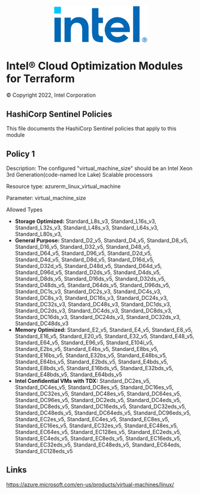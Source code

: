 <p align="center">
  <img src="./images/logo-classicblue-800px.png" alt="Intel Logo" width="250"/>
</p>

# Intel® Cloud Optimization Modules for Terraform  

© Copyright 2022, Intel Corporation

## HashiCorp Sentinel Policies

This file documents the HashiCorp Sentinel policies that apply to this module

## Policy 1

Description: The configured "virtual_machine_size" should be an Intel Xeon 3rd Generation(code-named Ice Lake) Scalable processors

Resource type: azurerm_linux_virtual_machine

Parameter: virtual_machine_size

Allowed Types

- **Storage Optimized:** Standard_L8s_v3, Standard_L16s_v3, Standard_L32s_v3, Standard_L48s_v3, Standard_L64s_v3, Standard_L80s_v3, 
- **General Purpose:**  Standard_D2_v5, Standard_D4_v5, Standard_D8_v5, Standard_D16_v5, Standard_D32_v5, Standard_D48_v5, Standard_D64_v5, Standard_D96_v5, 
Standard_D2d_v5, Standard_D4d_v5, Standard_D8d_v5, Standard_D16d_v5, Standard_D32d_v5, Standard_D48d_v5, Standard_D64d_v5, Standard_D96d_v5, 
Standard_D2ds_v5, Standard_D4ds_v5, Standard_D8ds_v5, Standard_D16ds_v5, Standard_D32ds_v5, Standard_D48ds_v5, Standard_D64ds_v5, Standard_D96ds_v5, 
Standard_DC1s_v3, Standard_DC2s_v3, Standard_DC4s_v3, Standard_DC8s_v3, Standard_DC16s_v3, Standard_DC24s_v3, Standard_DC32s_v3, Standard_DC48s_v3, Standard_DC1ds_v3, Standard_DC2ds_v3, Standard_DC4ds_v3, Standard_DC8ds_v3, Standard_DC16ds_v3, Standard_DC24ds_v3, Standard_DC32ds_v3, Standard_DC48ds_v3
- **Memory Optimized:** Standard_E2_v5, Standard_E4_v5, Standard_E8_v5, Standard_E16_v5, Standard_E20_v5, Standard_E32_v5, Standard_E48_v5, Standard_E64_v5, Standard_E96_v5, Standard_E104i_v5, Standard_E2bs_v5, Standard_E4bs_v5, Standard_E8bs_v5, Standard_E16bs_v5, Standard_E32bs_v5, Standard_E48bs_v5, Standard_E64bs_v5, Standard_E2bds_v5, Standard_E4bds_v5, Standard_E8bds_v5, Standard_E16bds_v5, Standard_E32bds_v5, Standard_E48bds_v5, Standard_E64bds_v5
- **Intel Confidential VMs with TDX:** 
Standard_DC2es_v5, Standard_DC4es_v5, Standard_DC8es_v5, Standard_DC16es_v5, Standard_DC32es_v5, Standard_DC48es_v5, Standard_DC64es_v5, Standard_DC96es_v5,
Standard_DC2eds_v5, Standard_DC4eds_v5, Standard_DC8eds_v5, Standard_DC16eds_v5, Standard_DC32eds_v5, Standard_DC48eds_v5, Standard_DC64eds_v5, Standard_DC96eds_v5,
Standard_EC2es_v5, Standard_EC4es_v5, Standard_EC8es_v5, Standard_EC16es_v5, Standard_EC32es_v5, Standard_EC48es_v5, Standard_EC64es_v5, Standard_EC128es_v5,
Standard_EC2eds_v5, Standard_EC4eds_v5, Standard_EC8eds_v5, Standard_EC16eds_v5, Standard_EC32eds_v5, Standard_EC48eds_v5, Standard_EC64eds, Standard_EC128eds_v5

## Links
https://azure.microsoft.com/en-us/products/virtual-machines/linux/
